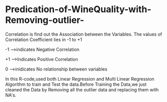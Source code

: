 # Predication-of-WineQuality-with-Removing-outlier-

Correlation is find out the Association between the Variables.
The values of Correlation Coefficient lies in -1 to +1

-1 -->indicates Negative Correlation

+1 -->Indicates Positive Correlation

  0 -->inidicates No relationship between variables

In this R-code,used both Linear Regression and Multi Linear Regression Algorithm to train and Test the data.Before Training the Data,we just cleaned the Data by Removing all the outlier data and replacing them with NA's.



